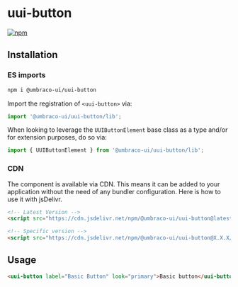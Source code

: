 # uui-button

[![npm](https://img.shields.io/npm/v/@umbraco-ui/uui-button?logoColor=%231B264F)](https://www.npmjs.com/package/@umbraco-ui/uui-button)

## Installation

### ES imports

```zsh
npm i @umbraco-ui/uui-button
```

Import the registration of `<uui-button>` via:

```javascript
import '@umbraco-ui/uui-button/lib';
```

When looking to leverage the `UUIButtonElement` base class as a type and/or for extension purposes, do so via:

```javascript
import { UUIButtonElement } from '@umbraco-ui/uui-button/lib';
```

### CDN

The component is available via CDN. This means it can be added to your application without the need of any bundler configuration. Here is how to use it with jsDelivr.

```html
<!-- Latest Version -->
<script src="https://cdn.jsdelivr.net/npm/@umbraco-ui/uui-button@latest/dist/uui-button.min.js"></script>

<!-- Specific version -->
<script src="https://cdn.jsdelivr.net/npm/@umbraco-ui/uui-button@X.X.X/dist/uui-button.min.js"></script>
```

## Usage

```html
<uui-button label="Basic Button" look="primary">Basic button</uui-button>
```
